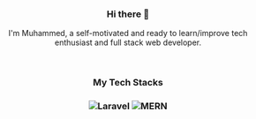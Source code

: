 <h3 align="center"> Hi there 👋</h3>

<p align="center">
I'm Muhammed, a self-motivated and ready to learn/improve tech enthusiast and full stack web developer.
</p>
<!--
<h4 align="center">
💻 full stack developer <a href="https://github.com/skarpabank">@SkarpaBank</a> | 🌱 building <a href="https://github.com/devpilot-official/what am working on">HMS</a> | 💬 connect <a href="https://twitter.com/oficialdevpilot">@oficialdevpilot</a>
</h4>-->
<p  align="center">
<!-- <a href="https://akasrai.github.io/">https://akasrai.github.io</a> -->
</p>

<br/>
<h3 align="center">
My Tech Stacks
</h3>

<h3 align="center">
<img src="https://miro.medium.com/max/2402/1*_-vJQqeCmpw-kghDFX8yJw.png" alt="Laravel"/>
<img src="https://tech365.ng/images/2020/03/15/react-and-nodejs-training-lagos-nigeria.jpg" alt="MERN"/>
</h3>
